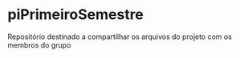 # piPrimeiroSemestre
Repositório destinado a compartilhar os arquivos do projeto com os membros do grupo

